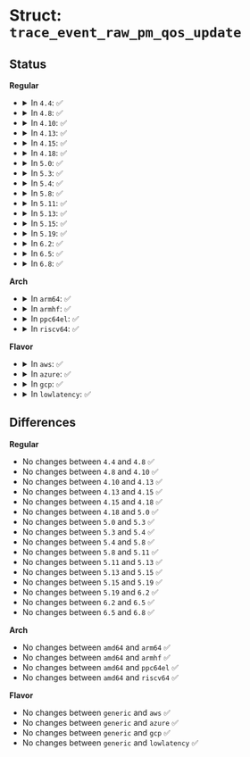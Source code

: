 # Struct: <code>trace_event_raw_pm_qos_update</code>

## Status
<b>Regular</b>
<ul>
<li>
<details>
<summary>In <code>4.4</code>: ✅</summary>

```c
struct trace_event_raw_pm_qos_update {
    struct trace_entry ent;
    enum pm_qos_req_action action;
    int prev_value;
    int curr_value;
    char __data[0];
};
```
</details>
</li>
<li>
<details>
<summary>In <code>4.8</code>: ✅</summary>

```c
struct trace_event_raw_pm_qos_update {
    struct trace_entry ent;
    enum pm_qos_req_action action;
    int prev_value;
    int curr_value;
    char __data[0];
};
```
</details>
</li>
<li>
<details>
<summary>In <code>4.10</code>: ✅</summary>

```c
struct trace_event_raw_pm_qos_update {
    struct trace_entry ent;
    enum pm_qos_req_action action;
    int prev_value;
    int curr_value;
    char __data[0];
};
```
</details>
</li>
<li>
<details>
<summary>In <code>4.13</code>: ✅</summary>

```c
struct trace_event_raw_pm_qos_update {
    struct trace_entry ent;
    enum pm_qos_req_action action;
    int prev_value;
    int curr_value;
    char __data[0];
};
```
</details>
</li>
<li>
<details>
<summary>In <code>4.15</code>: ✅</summary>

```c
struct trace_event_raw_pm_qos_update {
    struct trace_entry ent;
    enum pm_qos_req_action action;
    int prev_value;
    int curr_value;
    char __data[0];
};
```
</details>
</li>
<li>
<details>
<summary>In <code>4.18</code>: ✅</summary>

```c
struct trace_event_raw_pm_qos_update {
    struct trace_entry ent;
    enum pm_qos_req_action action;
    int prev_value;
    int curr_value;
    char __data[0];
};
```
</details>
</li>
<li>
<details>
<summary>In <code>5.0</code>: ✅</summary>

```c
struct trace_event_raw_pm_qos_update {
    struct trace_entry ent;
    enum pm_qos_req_action action;
    int prev_value;
    int curr_value;
    char __data[0];
};
```
</details>
</li>
<li>
<details>
<summary>In <code>5.3</code>: ✅</summary>

```c
struct trace_event_raw_pm_qos_update {
    struct trace_entry ent;
    enum pm_qos_req_action action;
    int prev_value;
    int curr_value;
    char __data[0];
};
```
</details>
</li>
<li>
<details>
<summary>In <code>5.4</code>: ✅</summary>

```c
struct trace_event_raw_pm_qos_update {
    struct trace_entry ent;
    enum pm_qos_req_action action;
    int prev_value;
    int curr_value;
    char __data[0];
};
```
</details>
</li>
<li>
<details>
<summary>In <code>5.8</code>: ✅</summary>

```c
struct trace_event_raw_pm_qos_update {
    struct trace_entry ent;
    enum pm_qos_req_action action;
    int prev_value;
    int curr_value;
    char __data[0];
};
```
</details>
</li>
<li>
<details>
<summary>In <code>5.11</code>: ✅</summary>

```c
struct trace_event_raw_pm_qos_update {
    struct trace_entry ent;
    enum pm_qos_req_action action;
    int prev_value;
    int curr_value;
    char __data[0];
};
```
</details>
</li>
<li>
<details>
<summary>In <code>5.13</code>: ✅</summary>

```c
struct trace_event_raw_pm_qos_update {
    struct trace_entry ent;
    enum pm_qos_req_action action;
    int prev_value;
    int curr_value;
    char __data[0];
};
```
</details>
</li>
<li>
<details>
<summary>In <code>5.15</code>: ✅</summary>

```c
struct trace_event_raw_pm_qos_update {
    struct trace_entry ent;
    enum pm_qos_req_action action;
    int prev_value;
    int curr_value;
    char __data[0];
};
```
</details>
</li>
<li>
<details>
<summary>In <code>5.19</code>: ✅</summary>

```c
struct trace_event_raw_pm_qos_update {
    struct trace_entry ent;
    enum pm_qos_req_action action;
    int prev_value;
    int curr_value;
    char __data[0];
};
```
</details>
</li>
<li>
<details>
<summary>In <code>6.2</code>: ✅</summary>

```c
struct trace_event_raw_pm_qos_update {
    struct trace_entry ent;
    enum pm_qos_req_action action;
    int prev_value;
    int curr_value;
    char __data[0];
};
```
</details>
</li>
<li>
<details>
<summary>In <code>6.5</code>: ✅</summary>

```c
struct trace_event_raw_pm_qos_update {
    struct trace_entry ent;
    enum pm_qos_req_action action;
    int prev_value;
    int curr_value;
    char __data[0];
};
```
</details>
</li>
<li>
<details>
<summary>In <code>6.8</code>: ✅</summary>

```c
struct trace_event_raw_pm_qos_update {
    struct trace_entry ent;
    enum pm_qos_req_action action;
    int prev_value;
    int curr_value;
    char __data[0];
};
```
</details>
</li>
</ul>
<b>Arch</b>
<ul>
<li>
<details>
<summary>In <code>arm64</code>: ✅</summary>

```c
struct trace_event_raw_pm_qos_update {
    struct trace_entry ent;
    enum pm_qos_req_action action;
    int prev_value;
    int curr_value;
    char __data[0];
};
```
</details>
</li>
<li>
<details>
<summary>In <code>armhf</code>: ✅</summary>

```c
struct trace_event_raw_pm_qos_update {
    struct trace_entry ent;
    enum pm_qos_req_action action;
    int prev_value;
    int curr_value;
    char __data[0];
};
```
</details>
</li>
<li>
<details>
<summary>In <code>ppc64el</code>: ✅</summary>

```c
struct trace_event_raw_pm_qos_update {
    struct trace_entry ent;
    enum pm_qos_req_action action;
    int prev_value;
    int curr_value;
    char __data[0];
};
```
</details>
</li>
<li>
<details>
<summary>In <code>riscv64</code>: ✅</summary>

```c
struct trace_event_raw_pm_qos_update {
    struct trace_entry ent;
    enum pm_qos_req_action action;
    int prev_value;
    int curr_value;
    char __data[0];
};
```
</details>
</li>
</ul>
<b>Flavor</b>
<ul>
<li>
<details>
<summary>In <code>aws</code>: ✅</summary>

```c
struct trace_event_raw_pm_qos_update {
    struct trace_entry ent;
    enum pm_qos_req_action action;
    int prev_value;
    int curr_value;
    char __data[0];
};
```
</details>
</li>
<li>
<details>
<summary>In <code>azure</code>: ✅</summary>

```c
struct trace_event_raw_pm_qos_update {
    struct trace_entry ent;
    enum pm_qos_req_action action;
    int prev_value;
    int curr_value;
    char __data[0];
};
```
</details>
</li>
<li>
<details>
<summary>In <code>gcp</code>: ✅</summary>

```c
struct trace_event_raw_pm_qos_update {
    struct trace_entry ent;
    enum pm_qos_req_action action;
    int prev_value;
    int curr_value;
    char __data[0];
};
```
</details>
</li>
<li>
<details>
<summary>In <code>lowlatency</code>: ✅</summary>

```c
struct trace_event_raw_pm_qos_update {
    struct trace_entry ent;
    enum pm_qos_req_action action;
    int prev_value;
    int curr_value;
    char __data[0];
};
```
</details>
</li>
</ul>

## Differences
<b>Regular</b>
<ul>
<li>
No changes between <code>4.4</code> and <code>4.8</code> ✅
</li>
<li>
No changes between <code>4.8</code> and <code>4.10</code> ✅
</li>
<li>
No changes between <code>4.10</code> and <code>4.13</code> ✅
</li>
<li>
No changes between <code>4.13</code> and <code>4.15</code> ✅
</li>
<li>
No changes between <code>4.15</code> and <code>4.18</code> ✅
</li>
<li>
No changes between <code>4.18</code> and <code>5.0</code> ✅
</li>
<li>
No changes between <code>5.0</code> and <code>5.3</code> ✅
</li>
<li>
No changes between <code>5.3</code> and <code>5.4</code> ✅
</li>
<li>
No changes between <code>5.4</code> and <code>5.8</code> ✅
</li>
<li>
No changes between <code>5.8</code> and <code>5.11</code> ✅
</li>
<li>
No changes between <code>5.11</code> and <code>5.13</code> ✅
</li>
<li>
No changes between <code>5.13</code> and <code>5.15</code> ✅
</li>
<li>
No changes between <code>5.15</code> and <code>5.19</code> ✅
</li>
<li>
No changes between <code>5.19</code> and <code>6.2</code> ✅
</li>
<li>
No changes between <code>6.2</code> and <code>6.5</code> ✅
</li>
<li>
No changes between <code>6.5</code> and <code>6.8</code> ✅
</li>
</ul>
<b>Arch</b>
<ul>
<li>
No changes between <code>amd64</code> and <code>arm64</code> ✅
</li>
<li>
No changes between <code>amd64</code> and <code>armhf</code> ✅
</li>
<li>
No changes between <code>amd64</code> and <code>ppc64el</code> ✅
</li>
<li>
No changes between <code>amd64</code> and <code>riscv64</code> ✅
</li>
</ul>
<b>Flavor</b>
<ul>
<li>
No changes between <code>generic</code> and <code>aws</code> ✅
</li>
<li>
No changes between <code>generic</code> and <code>azure</code> ✅
</li>
<li>
No changes between <code>generic</code> and <code>gcp</code> ✅
</li>
<li>
No changes between <code>generic</code> and <code>lowlatency</code> ✅
</li>
</ul>
